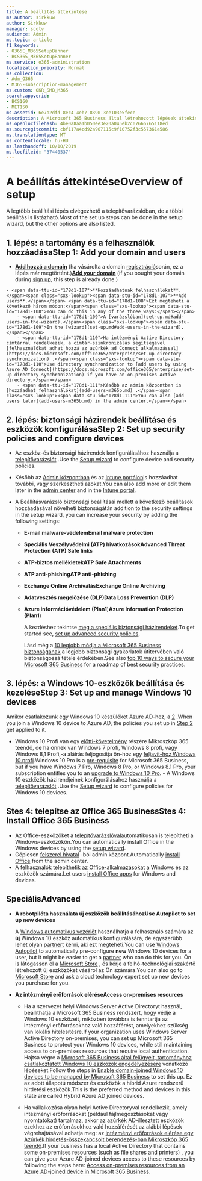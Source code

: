 ```yaml
---
title: A beállítás áttekintése
ms.author: sirkkuw
author: Sirkkuw
manager: scotv
audience: Admin
ms.topic: article
f1_keywords:
- O365E_M365SetupBanner
- BCS365_M365SetupBanner
ms.service: o365-administration
localization_priority: Normal
ms.collection:
- Adm_O365
- M365-subscription-management
ms.custom: OKR_SMB_M365
search.appverid:
- BCS160
- MET150
ms.assetid: 6e7a2dfd-8ec4-4eb7-8390-3ee103e5fece
description: A Microsoft 365 Business által létrehozott lépések áttekintése.
ms.openlocfilehash: 4be0a8aa1b050ee3e20a045eb2c07666765118ed
ms.sourcegitcommit: cbf117a4cd92a907115c9f10752f3c557361e586
ms.translationtype: MT
ms.contentlocale: hu-HU
ms.lasthandoff: 10/10/2019
ms.locfileid: "37440537"
---
```

# <a name="overview-of-setup"></a><span data-ttu-id="178d1-103">A beállítás áttekintése</span><span class="sxs-lookup"><span data-stu-id="178d1-103">Overview of setup</span></span>

<span data-ttu-id="178d1-104">A legtöbb beállítási lépés elvégezhető a telepítővarázslóban, de a többi beállítás is listázható.</span><span class="sxs-lookup"><span data-stu-id="178d1-104">Most of the set up steps can be done in the setup wizard, but the other options are also listed.</span></span>


## <a name="step-1-add-your-domain-and-users"></a><span data-ttu-id="178d1-105">1. lépés: a tartomány és a felhasználók hozzáadása</span><span class="sxs-lookup"><span data-stu-id="178d1-105">Step 1: Add your domain and users</span></span>

   - <span data-ttu-id="178d1-106">**[Add hozzá a domain](set-up.md#add-your-domain-to-personalize-sign-in)** (ha vásárolta a domain [regisztráció](sign-up.md)során, ez a lépés már megtörtént.)</span><span class="sxs-lookup"><span data-stu-id="178d1-106">**[Add your domain](set-up.md#add-your-domain-to-personalize-sign-in)** (if you bought your domain during [sign up](sign-up.md), this step is already done.)</span></span>

    - <span data-ttu-id="178d1-107">**Hozzáadhatnak felhasználókat**.</span><span class="sxs-lookup"><span data-stu-id="178d1-107">**Add users**.</span></span> <span data-ttu-id="178d1-108">Ezt megteheti a következő három módon:</span><span class="sxs-lookup"><span data-stu-id="178d1-108">You can do this in any of the three ways:</span></span>
        - <span data-ttu-id="178d1-109">A [varázslóban](set-up.md#add-users-in-the-wizard).</span><span class="sxs-lookup"><span data-stu-id="178d1-109">In the [wizard](set-up.md#add-users-in-the-wizard).</span></span>
        - <span data-ttu-id="178d1-110">Ha intézményi Active Directory címtárral rendelkezik, a címtár-szinkronizálás segítségével [felhasználókat adhat hozzá az azúrkék ad Connect alkalmazással](https://docs.microsoft.com/office365/enterprise/set-up-directory-synchronization) .</span><span class="sxs-lookup"><span data-stu-id="178d1-110">Use directory synchronization to [add users by using Azure AD Connect](https://docs.microsoft.com/office365/enterprise/set-up-directory-synchronization) if you have an on-premises Active directory.</span></span>
        - <span data-ttu-id="178d1-111">Később az admin központban is [hozzáadhat felhasználókat](add-users-m365b.md) .</span><span class="sxs-lookup"><span data-stu-id="178d1-111">You can also [add users later](add-users-m365b.md) in the admin center.</span></span>
## <a name="step-2-set-up-security-policies-and-configure-devices"></a><span data-ttu-id="178d1-112">2. lépés: biztonsági házirendek beállítása és eszközök konfigurálása</span><span class="sxs-lookup"><span data-stu-id="178d1-112">Step 2: Set up security policies and configure devices</span></span> 

  - <span data-ttu-id="178d1-113">Az eszköz-és biztonsági házirendek konfigurálásához használja a [telepítővarázslót](set-up.md#protect-data-and-devices) .</span><span class="sxs-lookup"><span data-stu-id="178d1-113">Use the [Setup wizard](set-up.md#protect-data-and-devices) to configure device and security policies.</span></span> 
  - <span data-ttu-id="178d1-114">Később az [Admin központban](view-policies-and-devices.md) és az [Intune portálon](https://docs.microsoft.com/intune/tutorial-walkthrough-intune-portal)is hozzáadhat további, vagy szerkesztheti azokat.</span><span class="sxs-lookup"><span data-stu-id="178d1-114">You can also add more or edit them later in the [admin center](view-policies-and-devices.md) and in the [Intune portal](https://docs.microsoft.com/intune/tutorial-walkthrough-intune-portal).</span></span>
  - <span data-ttu-id="178d1-115">A Beállításvarázsló biztonsági beállításai mellett a következő beállítások hozzáadásával növelheti biztonságát:</span><span class="sxs-lookup"><span data-stu-id="178d1-115">In addition to the security settings in the setup wizard, you can increase your security by adding the following settings:</span></span>

      - <span data-ttu-id="178d1-116">**E-mail malware-védelem**</span><span class="sxs-lookup"><span data-stu-id="178d1-116">**Email malware protection**</span></span>
      - <span data-ttu-id="178d1-117">**Speciális Veszélyvédelmi (ATP) hivatkozások**</span><span class="sxs-lookup"><span data-stu-id="178d1-117">**Advanced Threat Protection (ATP) Safe links**</span></span>
      - <span data-ttu-id="178d1-118">**ATP-biztos mellékletek**</span><span class="sxs-lookup"><span data-stu-id="178d1-118">**ATP Safe Attachments**</span></span>
      - <span data-ttu-id="178d1-119">**ATP anti-phishing**</span><span class="sxs-lookup"><span data-stu-id="178d1-119">**ATP anti-phishing**</span></span>
      - <span data-ttu-id="178d1-120">**Exchange Online Archiválás**</span><span class="sxs-lookup"><span data-stu-id="178d1-120">**Exchange Online Archiving**</span></span>
      - <span data-ttu-id="178d1-121">**Adatvesztés megelőzése (DLP)**</span><span class="sxs-lookup"><span data-stu-id="178d1-121">**Data Loss Prevention (DLP)**</span></span>
      - <span data-ttu-id="178d1-122">**Azure információvédelem (Plan1**)</span><span class="sxs-lookup"><span data-stu-id="178d1-122">**Azure Information Protection (Plan1**)</span></span>

          <span data-ttu-id="178d1-123">A kezdéshez tekintse [meg a speciális biztonsági házirendeket](set-up-advanced-security.md).</span><span class="sxs-lookup"><span data-stu-id="178d1-123">To get started see, [set up advanced security policies](set-up-advanced-security.md).</span></span>

        <span data-ttu-id="178d1-124">Lásd még a [10 legjobb módja a Microsoft 365 Business biztonságának](https://docs.microsoft.com/office365/admin/security-and-compliance/secure-your-business-data) a legjobb biztonsági gyakorlatok útitervében való biztonságossá tétele érdekében.</span><span class="sxs-lookup"><span data-stu-id="178d1-124">See also [top 10 ways to secure your Microsoft 365 Business](https://docs.microsoft.com/office365/admin/security-and-compliance/secure-your-business-data) for a roadmap of best security practices.</span></span>

## <a name="step-3-set-up-and-manage-windows-10-devices"></a><span data-ttu-id="178d1-125">3. lépés: a Windows 10-eszközök beállítása és kezelése</span><span class="sxs-lookup"><span data-stu-id="178d1-125">Step 3: Set up and manage Windows 10 devices</span></span>

   <span data-ttu-id="178d1-126">Amikor csatlakozunk egy Windows 10 készüléket Azure AD-hez, a [2](#step-2-set-up-security-policies-and-configure-devices) .</span><span class="sxs-lookup"><span data-stu-id="178d1-126">When you join a Windows 10 device to Azure AD, the policies you set up in [Step 2](#step-2-set-up-security-policies-and-configure-devices) get applied to it.</span></span>

   - <span data-ttu-id="178d1-127">Windows 10 Profi van egy [előtti-követelmény](pre-requisites-for-data-protection.md) részére Mikroszkóp 365 teendő, de ha önnek van Windows 7 profi, Windows 8 profi, vagy Windows 8,1 Profi,-a aláírás feljogosítja ön-hoz egy [feljavít-hoz Windows 10 profi](https://docs.microsoft.com/microsoft-365/business/upgrade-to-windows-pro-creators-update).</span><span class="sxs-lookup"><span data-stu-id="178d1-127">Windows 10 Pro is a [pre-requisite](pre-requisites-for-data-protection.md) for Microsoft 365 Business, but if you have Windows 7 Pro, Windows 8 Pro, or Windows 8.1 Pro, your subscription entitles you to an [upgrade to  Windows 10 Pro](https://docs.microsoft.com/microsoft-365/business/upgrade-to-windows-pro-creators-update).</span></span>
    - <span data-ttu-id="178d1-128">A Windows 10 eszközök házirendjeinek konfigurálásához használja a [telepítővarázslót](set-up.md#protect-data-and-devices) .</span><span class="sxs-lookup"><span data-stu-id="178d1-128">Use the [Setup wizard](set-up.md#protect-data-and-devices) to configure policies for Windows 10 devices.</span></span>

## <a name="stes-4-install-office-365-business"></a><span data-ttu-id="178d1-129">Stes 4: telepítse az Office 365 Business</span><span class="sxs-lookup"><span data-stu-id="178d1-129">Stes 4: Install Office 365 Business</span></span>
- <span data-ttu-id="178d1-130">Az Office-eszközöket a [telepítővarázslóval](set-up.md#deploy-office-365-client-apps)automatikusan is telepítheti a Windows-eszközökön.</span><span class="sxs-lookup"><span data-stu-id="178d1-130">You can automatically install Office in the Windows devices by using the [setup wizard](set-up.md#deploy-office-365-client-apps).</span></span>
- <span data-ttu-id="178d1-131">Gépiesen [felszerel hivatal](auto-install-or-uninstall-office.md) -ból admin központ.</span><span class="sxs-lookup"><span data-stu-id="178d1-131">Automatically [install Office](auto-install-or-uninstall-office.md) from the admin center.</span></span>
- <span data-ttu-id="178d1-132">A felhasználók [telepíthetik az Office-alkalmazásokat](https://docs.microsoft.com/office365/admin/setup/install-applications) a Windows és az eszközök számára.</span><span class="sxs-lookup"><span data-stu-id="178d1-132">Let users [install Office apps](https://docs.microsoft.com/office365/admin/setup/install-applications) for Windows and devices.</span></span>
     
## <a name="advanced"></a><span data-ttu-id="178d1-133">Speciális</span><span class="sxs-lookup"><span data-stu-id="178d1-133">Advanced</span></span>
- <span data-ttu-id="178d1-134">**A robotpilóta használata új eszközök beállításához**</span><span class="sxs-lookup"><span data-stu-id="178d1-134">**Use Autopilot to set up new devices**</span></span>
            
     <span data-ttu-id="178d1-135">A [Windows automatikus vezérlőt](add-autopilot-devices-and-profile.md) használhatja a felhasználó számára az **új** Windows 10 eszköz automatikus konfigurálására, de egyszerűbb lehet olyan [partnert](https://www.microsoft.com/solution-providers/search) kérni, aki ezt megteheti.</span><span class="sxs-lookup"><span data-stu-id="178d1-135">You can use [Windows Autopilot](add-autopilot-devices-and-profile.md) to automatically pre-configure **new** Windows 10 devices for a user, but it might be easier to get a [partner](https://www.microsoft.com/solution-providers/search) who can do this for you.</span></span> <span data-ttu-id="178d1-136">Ön is látogasson el a [Microsoft Store](https://go.microsoft.com/fwlink/?linkid=874598) , és kérje a felhő-technológiai szakértő létrehozott új eszközöket vásárol az Ön számára.</span><span class="sxs-lookup"><span data-stu-id="178d1-136">You can also go to [Microsoft Store](https://go.microsoft.com/fwlink/?linkid=874598) and ask a cloud technology expert set up new devices you purchase for you.</span></span>

- <span data-ttu-id="178d1-137">**Az intézményi erőforrások elérése**</span><span class="sxs-lookup"><span data-stu-id="178d1-137">**Access on-premises resources**</span></span>

     - <span data-ttu-id="178d1-138">Ha a szervezet helyi Windows Server Active Directoryt használ, beállíthatja a Microsoft 365 Business rendszert, hogy védje a Windows 10 eszközeit, miközben továbbra is fenntartja az intézményi erőforrásokhoz való hozzáférést, amelyekhez szükség van lokális hitelesítésre.</span><span class="sxs-lookup"><span data-stu-id="178d1-138">If your organization uses Windows Server Active Directory on-premises, you can set up Microsoft 365 Business to protect your Windows 10 devices, while still maintaining access to on-premises resources that require local authentication.</span></span> <span data-ttu-id="178d1-139">Hajtsa végre a [Microsoft 365 Business által felügyelt, tartományhoz csatlakoztatott Windows 10 eszközök engedélyezésére](manage-windows-devices.md) vonatkozó lépéseket.</span><span class="sxs-lookup"><span data-stu-id="178d1-139">Follow the steps in [Enable domain-joined Windows 10 devices to be managed by Microsoft 365 Business](manage-windows-devices.md) to set this up.</span></span> <span data-ttu-id="178d1-140">Ez az adott állapotú módszer és eszközök a hibrid Azure rendszerű hirdetési eszközök.</span><span class="sxs-lookup"><span data-stu-id="178d1-140">This is the preferred method and devices in this state are called Hybrid Azure AD joined devices.</span></span>

    - <span data-ttu-id="178d1-141">Ha vállalkozása olyan helyi Active Directoryval rendelkezik, amely intézményi erőforrásokat (például fájlmegosztásokat vagy nyomtatókat) tartalmaz, akkor az azúrkék AD-illesztett eszközök ezekhez az erőforrásokhoz való hozzáférését az alábbi lépések végrehajtásával adhatja meg: az [intézményi erőforrások elérése egy Azúrkék hirdetés-összekapcsolt berendezés-ban Mikroszkóp 365 teendő](access-resources.md).</span><span class="sxs-lookup"><span data-stu-id="178d1-141">If your business has a local Active Directory that contains some on-premises resources (such as file shares and printers) , you can give your Azure AD-joined devices access to these resources by following the steps here: [Access on-premises resources from an Azure AD-joined device in Microsoft 365 Business](access-resources.md).</span></span>

  